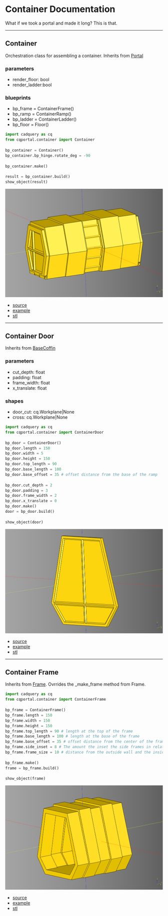 # Container Documentation

What if we took a portal and made it long? This is that.

---
## Container

Orchestration class for assembling a container. Inherits from [Portal](./portal.md#portal)

### parameters
* render_floor: bool
* render_ladder:bool

### blueprints
* bp_frame = ContainerFrame()
* bp_ramp = ContainerRamp()
* bp_ladder = ContainerLadder()
* bp_floor = Floor()

```python
import cadquery as cq
from cqportal.container import Container

bp_container = Container()
bp_container.bp_hinge.rotate_deg = -90

bp_container.make()

result = bp_container.build()
show_object(result)
```

![](image/container/35.png)

* [source](../src/cqportal/container/Container.py)
* [example](../example/container/container.py)
* [stl](../stl/container.stl)

---
## Container Door

Inherits from [BaseCoffin](./portal.md#basecoffin)

### parameters
* cut_depth: float
* padding: float
* frame_width: float
* x_translate: float

### shapes
* door_cut: cq.Workplane|None
* cross: cq.Workplane|None

```python
import cadquery as cq
from cqportal.container import ContainerDoor

bp_door = ContainerDoor()
bp_door.length = 150
bp_door.width = 5
bp_door.height = 150
bp_door.top_length = 90
bp_door.base_length = 100
bp_door.base_offset = 35 # offset distance from the base of the ramp

bp_door.cut_depth = 2
bp_door.padding = 3
bp_door.frame_width = 2
bp_door.x_translate = 0
bp_door.make()
door = bp_door.build()

show_object(door)
```

![](image/container/36.png)

* [source](../src/cqportal/container/ContainerDoor.py)
* [example](../example/container/containerDoor.py)
* [stl](../stl/container_door.stl)

---

## Container Frame

Inherits from [Frame](./portal.md#frame). 
Ovrrides the _make_frame method from Frame.

```python
import cadquery as cq
from cqportal.container import ContainerFrame

bp_frame = ContainerFrame()
bp_frame.length = 150
bp_frame.width = 150
bp_frame.height = 150
bp_frame.top_length = 90 # length at the top of the frame
bp_frame.base_length = 100 # length at the base of the frame
bp_frame.base_offset = 35 # offset distance from the center of the frame
bp_frame.side_inset = 8 # The amount the inset the side frames in relation to the center.
bp_frame.frame_size = 10 # distance from the outside wall and the inside wall.

bp_frame.make()
frame = bp_frame.build()

show_object(frame)
```

![](image/container/37.png)

* [source](../src/cqportal/container/ContainerFrame.py)
* [example](../example/container/container_frame.py)
* [stl](../stl/container_frame.stl)



